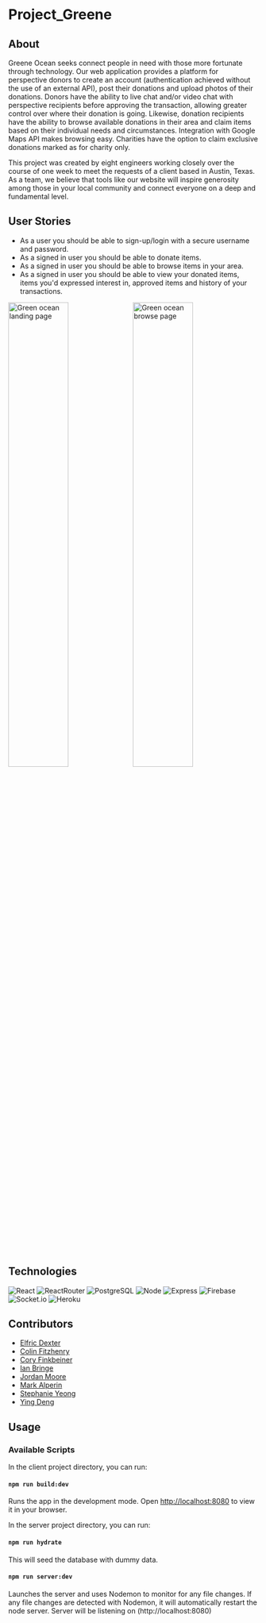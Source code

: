 # Project_Greene

## About 
Greene Ocean seeks connect people in need with those more fortunate through technology. Our web application provides a platform for perspective donors to create an account (authentication achieved without the use of an external API), post their donations and upload photos of their donations. Donors have the ability to live chat and/or video chat with perspective recipients before approving the transaction, allowing greater control over where their donation is going. Likewise, donation recipients have the ability to browse available donations in their area and claim items based on their individual needs and circumstances. Integration with Google Maps API makes browsing easy. Charities have the option to claim exclusive donations marked as for charity only. 

This project was created by eight engineers working closely over the course of one week to meet the requests of a client based in Austin, Texas. As a team, we believe that tools like our website will inspire generosity among those in your local community and connect everyone on a deep and fundamental level.

## User Stories
- As a user you should be able to sign-up/login with a secure username and password. 
- As a signed in user you should be able to donate items.
- As a signed in user you should be able to browse items in your area. 
- As a signed in user you should be able to view your donated items, items you'd expressed interest in, approved items and history of your transactions. 


<img src="https://i.imgur.com/KLruRtZ.png" alt="Green ocean landing page" width="49%" height="auto" />  <img src="https://i.imgur.com/tucUhtK.png" alt="Green ocean browse page" width="49%" height="auto" />

## Technologies
![React](https://img.shields.io/badge/-React-61DAFB?logo=react&logoColor=white&style=for-the-badge)
![ReactRouter](https://img.shields.io/badge/React_Router-CA4245?style=for-the-badge&logo=react-router&logoColor=white)
![PostgreSQL](https://img.shields.io/badge/-PostgreSQL-4169E1?logo=postgresql&logoColor=white&style=for-the-badge)
![Node](https://img.shields.io/badge/-Node-9ACD32?logo=node.js&logoColor=white&style=for-the-badge)
![Express](https://img.shields.io/badge/-Express-DCDCDC?logo=express&logoColor=black&style=for-the-badge)
![Firebase](https://img.shields.io/badge/-Firebase-FFD700?logo=firebase&logoColor=white&style=for-the-badge)
![Socket.io](https://img.shields.io/badge/Socket.io-010101?&style=for-the-badge&logo=Socket.io&logoColor=white)
![Heroku](https://img.shields.io/badge/Heroku-430098?style=for-the-badge&logo=heroku&logoColor=white)

## Contributors 
* [Elfric Dexter](https://github.com/7socks)
* [Colin Fitzhenry](https://github.com/cgf5033)
* [Cory Finkbeiner](https://github.com/coryFinkbeiner)
* [Ian Bringe](https://github.com/Doobss)
* [Jordan Moore](https://github.com/jordo-mordo)
* [Mark Alperin](https://github.com/MarkAlperin)
* [Stephanie Yeong](https://github.com/positivefx)
* [Ying Deng](https://github.com/dybn7758)

## Usage

### Available Scripts

In the client project directory, you can run: 
#### `npm run build:dev`

Runs the app in the development mode.
Open [http://localhost:8080](http://localhost:8080) to view it in your browser.

In the server project directory, you can run:
#### `npm run hydrate`
This will seed the database with dummy data.

#### `npm run server:dev`
Launches the server and uses Nodemon to monitor for any file changes. If any file changes are detected with Nodemon, it will automatically restart the node server.
Server will be listening on (http://localhost:8080)
